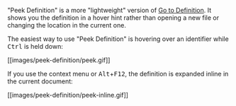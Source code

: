 "Peek Definition" is a more "lightweight" version of [Go to Definition](/vshaxe/vshaxe/wiki/Peek-Definition). It shows you the definition in a hover hint rather than opening a new file or changing the location in the current one.

The easiest way to use "Peek Definition" is hovering over an identifier while <kbd>Ctrl</kbd> is held down:

[[images/peek-definition/peek.gif]]

If you use the context menu or <kbd>Alt</kbd>+<kbd>F12</kbd>, the definition is expanded inline in the current document:

[[images/peek-definition/peek-inline.gif]]